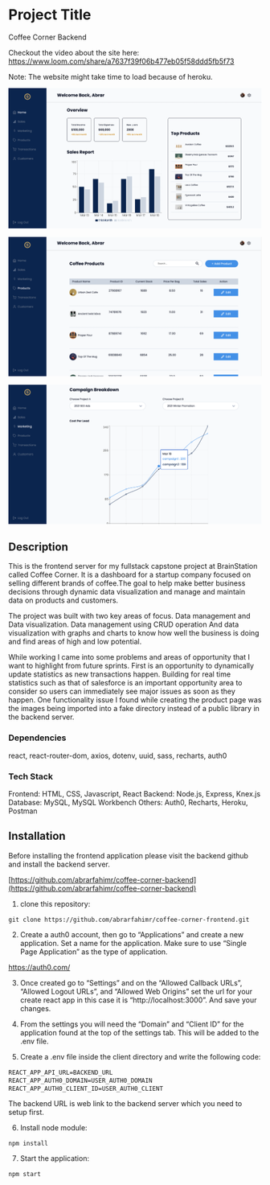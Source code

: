 # Project Title
Coffee Corner Backend

Checkout the video about the site here: https://www.loom.com/share/a7637f39f06b477eb05f58ddd5fb5f73

Note: The website might take time to load because of heroku.

![alt text](/thumbnail-1.png)

![alt text](/thumbnail-2.png)

![alt text](/thumbnail-3.png)
## Description
This is the frontend server for my fullstack capstone project at BrainStation called Coffee Corner. It is a dashboard for a startup company focused on selling different brands of coffee.The goal to help make better business decisions through dynamic data visualization and manage and maintain data on products and customers.

The project was built with two key areas of focus. Data management and Data visualization. Data management using CRUD operation And data visualization with graphs and charts to know how well the business is doing and find areas of high and low potential.

While working I came into some problems and areas of opportunity that I want to highlight from future sprints. First is an opportunity to dynamically update statistics as new transactions happen. Building for real time statistics such as that of salesforce is an important opportunity area to consider so users can immediately see major issues as soon as they happen. One functionality issue I found while creating the product page was the images being imported into a fake directory instead of a public library in the backend server.

### Dependencies
react, react-router-dom, axios, dotenv, uuid, sass, recharts, auth0

### Tech Stack
Frontend: HTML, CSS, Javascript, React
Backend: Node.js, Express, Knex.js
Database: MySQL, MySQL Workbench
Others: Auth0, Recharts, Heroku, Postman

## Installation
Before installing the frontend application please visit the backend github and install the backend server.

 [https://github.com/abrarfahimr/coffee-corner-backend](https://github.com/abrarfahimr/coffee-corner-backend)

 1. clone this repository: 
```
git clone https://github.com/abrarfahimr/coffee-corner-frontend.git
```

2. Create a auth0 account, then go to “Applications” and create a new application. Set a name for the application. Make sure to use “Single Page Application” as the type of application.

https://auth0.com/

3. Once created go to “Settings” and on the “Allowed Callback URLs”, “Allowed Logout URLs”, and “Allowed Web Origins” set the url for your create react app in this case it is “http://localhost:3000”. And save your changes.

4. From the settings you will need the “Domain” and “Client ID” for the application found at the top of the settings tab. This will be added to the .env file.

5. Create a .env file inside the client directory and write the following code:
```
REACT_APP_API_URL=BACKEND_URL
REACT_APP_AUTH0_DOMAIN=USER_AUTH0_DOMAIN
REACT_APP_AUTH0_CLIENT_ID=USER_AUTH0_CLIENT
```
The backend URL is web link to the backend server which you need to setup first.

6. Install node module:
```
npm install
```
7. Start the application:
```
npm start
```
